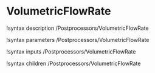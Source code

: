 # VolumetricFlowRate

!syntax description /Postprocessors/VolumetricFlowRate

!syntax parameters /Postprocessors/VolumetricFlowRate

!syntax inputs /Postprocessors/VolumetricFlowRate

!syntax children /Postprocessors/VolumetricFlowRate
